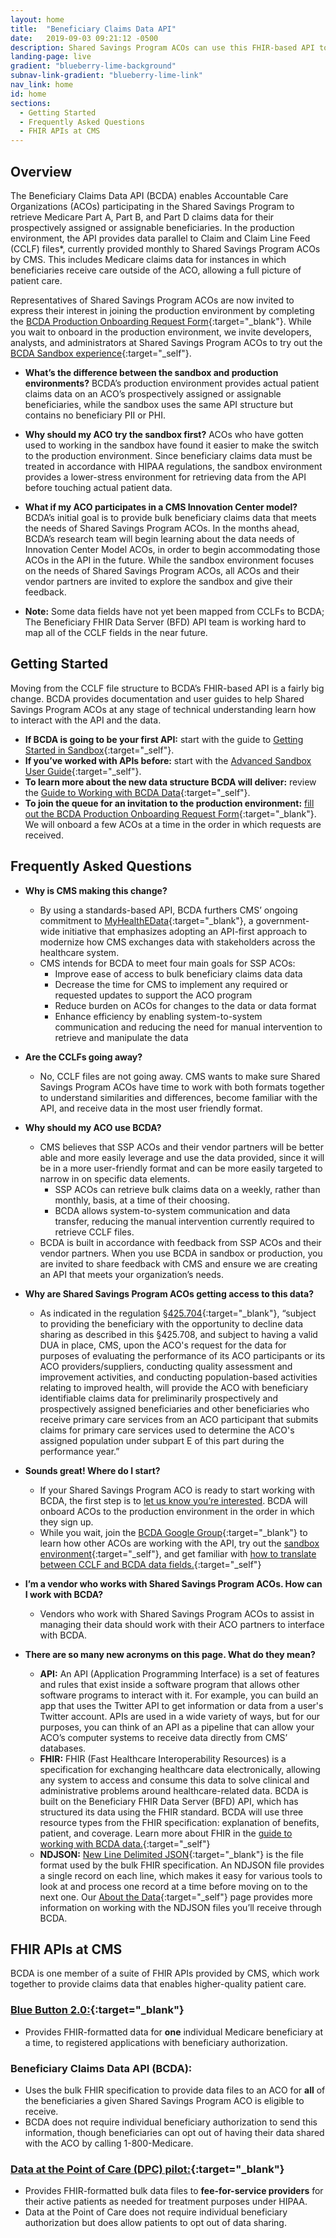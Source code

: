 ```yaml
---
layout: home
title:  "Beneficiary Claims Data API"
date:   2019-09-03 09:21:12 -0500
description: Shared Savings Program ACOs can use this FHIR-based API to retrieve bulk Medicare claims data related to their assignable or prospectively assigned beneficiaries.
landing-page: live
gradient: "blueberry-lime-background"
subnav-link-gradient: "blueberry-lime-link"
nav_link: home
id: home
sections:
  - Getting Started
  - Frequently Asked Questions
  - FHIR APIs at CMS
---
```



## Overview
The Beneficiary Claims Data API (BCDA) enables Accountable Care Organizations (ACOs) participating in the Shared Savings Program to retrieve Medicare Part A, Part B, and Part D claims data for their prospectively assigned or assignable beneficiaries. In the production environment, the API provides data parallel to Claim and Claim Line Feed (CCLF) files*, currently provided monthly to Shared Savings Program ACOs by CMS. This includes Medicare claims data for instances in which beneficiaries receive care outside of the ACO, allowing a full picture of patient care.

Representatives of Shared Savings Program ACOs are now invited to express their interest in joining the production environment by completing the [BCDA Production Onboarding Request Form](https://airtable.com/shrMbfFSRZkTcSAof){:target="_blank"}. While you wait to onboard in the production environment, we invite developers, analysts, and administrators at Shared Savings Program ACOs to try out the [BCDA Sandbox experience](/sandbox/user-guide/){:target="_self"}.

* **What’s the difference between the sandbox and production environments?** BCDA’s production environment provides actual patient claims data on an ACO’s prospectively assigned or assignable beneficiaries, while the sandbox uses the same API structure but contains no beneficiary PII or PHI.

* **Why should my ACO try the sandbox first?** ACOs who have gotten used to working in the sandbox have found it easier to make the switch to the production environment. Since beneficiary claims data must be treated in accordance with HIPAA regulations, the sandbox environment provides a lower-stress environment for retrieving data from the API before touching actual patient data.

* **What if my ACO participates in a CMS Innovation Center model?** BCDA’s initial goal is to provide bulk beneficiary claims data that meets the needs of Shared Savings Program ACOs. In the months ahead, BCDA’s research team will begin learning about the data needs of Innovation Center Model ACOs, in order to begin accommodating those ACOs in the API in the future. While the sandbox environment focuses on the needs of Shared Savings Program ACOs, all ACOs and their vendor partners are invited to explore the sandbox and give their feedback.

* **Note:** Some data fields have not yet been mapped from CCLFs to BCDA; The Beneficiary FHIR Data Server (BFD) API team is working hard to map all of the CCLF fields in the near future.

## Getting Started
  Moving from the CCLF file structure to BCDA’s FHIR-based API is a fairly big change. BCDA provides documentation and user guides to help Shared Savings Program ACOs at any stage of technical understanding learn how to interact with the API and the data.

  * **If BCDA is going to be your first API:** start with the guide to [Getting Started in Sandbox](/sandbox/user-guide/){:target="_self"}.
  * **If you’ve worked with APIs before:** start with the [Advanced Sandbox User Guide](/sandbox/technical-user-guide/){:target="_self"}.
  * **To learn more about the new data structure BCDA will deliver:** review the [Guide to Working with BCDA Data](/data-guide/){:target="_self"}.
  * **To join the queue for an invitation to the production environment:** [fill out the BCDA Production Onboarding Request Form](https://airtable.com/shrMbfFSRZkTcSAof){:target="_blank"}. We will onboard a few ACOs at a time in the order in which requests are received.

## Frequently Asked Questions

  * **Why is CMS making this change?**
    * By using a standards-based API, BCDA furthers CMS’ ongoing commitment to [MyHealthEData](https://www.cms.gov/newsroom/press-releases/cms-finalizes-changes-empower-patients-and-reduce-administrative-burden){:target="_blank"}, a government-wide initiative that emphasizes adopting an API-first approach to modernize how CMS exchanges data with stakeholders across the healthcare system.
    * CMS intends for BCDA to meet four main goals for SSP ACOs:
      * Improve ease of access to bulk beneficiary claims data data
      * Decrease the time for CMS to implement any required or requested updates to support the ACO program
      * Reduce burden on ACOs for changes to the data or data format
      * Enhance efficiency by enabling system-to-system communication and reducing the need for manual intervention to retrieve and manipulate the data
      
  * **Are the CCLFs going away?**
    * No, CCLF files are not going away. CMS wants to make sure Shared Savings Program ACOs have time to work with both formats together to understand similarities and differences, become familiar with the API, and receive data in the most user friendly format.

  * **Why should my ACO use BCDA?**
    * CMS believes that SSP ACOs and their vendor partners will be better able and more easily leverage and use the data provided, since it will be in a more user-friendly format and can be more easily targeted to narrow in on specific data elements.
      * SSP ACOs can retrieve bulk claims data on a weekly, rather than monthly, basis, at a time of their choosing.
      * BCDA allows system-to-system communication and data transfer, reducing the manual intervention currently required to retrieve CCLF files.
    * BCDA is built in accordance with feedback from SSP ACOs and their vendor partners. When you use BCDA in sandbox or production, you are invited to share feedback with CMS and ensure we are creating an API that meets your organization’s needs.

  * **Why are Shared Savings Program ACOs getting access to this data?**
    * As indicated in the regulation [§425.704](https://www.ecfr.gov/cgi-bin/text-idx?SID=20d60582b65758d4ace3a6b5291cfc4f&mc=true&node=se42.3.425_1704&rgn=div8){:target="_blank"}, “subject to providing the beneficiary with the opportunity to decline data sharing as described in this §425.708, and subject to having a valid DUA in place, CMS, upon the ACO's request for the data for purposes of evaluating the performance of its ACO participants or its ACO providers/suppliers, conducting quality assessment and improvement activities, and conducting population-based activities relating to improved health, will provide the ACO with beneficiary identifiable claims data for preliminarily prospectively and prospectively assigned beneficiaries and other beneficiaries who receive primary care services from an ACO participant that submits claims for primary care services used to determine the ACO's assigned population under subpart E of this part during the performance year.”

  * **Sounds great! Where do I start?**
    * If your Shared Savings Program ACO is ready to start working with BCDA, the first step is to [let us know you’re interested](#getting-started). BCDA will onboard ACOs to the production environment in the order in which they sign up.
    * While you wait, join the [BCDA Google Group](https://groups.google.com/forum/#!forum/bc-api){:target="_blank"} to learn how other ACOs are working with the API, try out the [sandbox environment](/sandbox/user-guide/){:target="_self"}, and get familiar with [how to translate between CCLF and BCDA data fields.](/data-guide/){:target="_self"}

  * **I’m a vendor who works with Shared Savings Program ACOs. How can I work with BCDA?**
    * Vendors who work with Shared Savings Program ACOs to assist in managing their data should work with their ACO partners to interface with BCDA.

  * **There are so many new acronyms on this page. What do they mean?**
    * **API:** An API (Application Programming Interface) is a set of features and rules that exist inside a software program that allows other software programs to interact with it. For example, you can build an app that uses the Twitter API to get information or data from a user's Twitter account. APIs are used in a wide variety of ways, but for our purposes, you can think of an API as a pipeline that can allow your ACO’s computer systems to receive data directly from CMS’ databases.
    * **FHIR:** FHIR (Fast Healthcare Interoperability Resources) is a specification for exchanging healthcare data electronically, allowing any system to access and consume this data to solve clinical and administrative problems around healthcare-related data. BCDA is built on the Beneficiary FHIR Data Server (BFD) API, which has structured its data using the FHIR standard. BCDA will use three resource types from the FHIR specification: explanation of benefits, patient, and coverage. Learn more about FHIR in the [guide to working with BCDA data.](/data-guide/){:target="_self"}
    * **NDJSON:** [New Line Delimited JSON](http://ndjson.org){:target="_blank"} is the file format used by the bulk FHIR specification. An NDJSON file provides a single record on each line, which makes it easy for various tools to look at and process one record at a time before moving on to the next one. Our [About the Data](/data-guide/){:target="_self"} page provides more information on working with the NDJSON files you’ll receive through BCDA.

## FHIR APIs at CMS

   BCDA is one member of a suite of FHIR APIs provided by CMS, which work together to provide claims data that enables higher-quality patient care.

### [Blue Button 2.0:](https://bluebutton.cms.gov){:target="_blank"}
   * Provides FHIR-formatted data for **one** individual Medicare beneficiary at a time, to registered applications with beneficiary authorization.

### Beneficiary Claims Data API (BCDA):
   * Uses the bulk FHIR specification to provide data files to an ACO for **all** of the beneficiaries a given Shared Savings Program ACO is eligible to receive.
   * BCDA does not require individual beneficiary authorization to send this information, though beneficiaries can opt out of having their data shared with the ACO by calling 1-800-Medicare.

### [Data at the Point of Care (DPC) pilot:](https://dpc.cms.gov){:target="_blank"}
   * Provides FHIR-formatted bulk data files to **fee-for-service providers** for their active patients as needed for treatment purposes under HIPAA. 
   * Data at the Point of Care does not require individual beneficiary authorization but does allow patients to opt out of data sharing.
